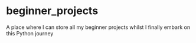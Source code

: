 # beginner_projects

A place where I can store all my beginner projects whilst I finally embark on this Python journey
